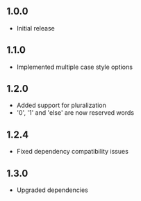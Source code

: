 ## 1.0.0

- Initial release

## 1.1.0

- Implemented multiple case style options

## 1.2.0

- Added support for pluralization
- '0', '1' and 'else' are now reserved words 

## 1.2.4

- Fixed dependency compatibility issues

## 1.3.0

- Upgraded dependencies